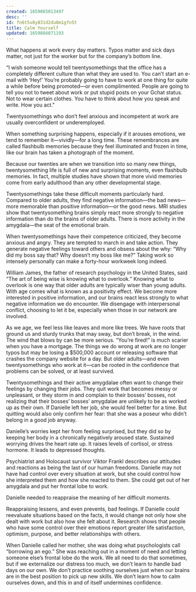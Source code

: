 ```yaml
---
created: 1659865013497
desc: ''
id: fn6t5v8y831d2du8m1gfn5t
title: Calm Yourself
updated: 1659866071193
---
```

   
What happens at work every day matters. Typos matter and sick days matter, not just for the worker but for the company’s bottom line.   
   
“I wish someone would tell twentysomethings that the office has a completely different culture than what they are used to. You can’t start an e-mail with ‘Hey!’ You’re probably going to have to work at one thing for quite a while before being promoted—or even complimented. People are going to tell you not to tweet about work or put stupid posts on your Gchat status. Not to wear certain clothes. You have to think about how you speak and write. How you act."   
   
Twentysomethings who don’t feel anxious and incompetent at work are usually overconfident or underemployed.   
   
When something surprising happens, especially if it arouses emotions, we tend to remember it—vividly—for a long time. These remembrances are called flashbulb memories because they feel illuminated and frozen in time, like our brain has taken a photograph of the moment.   
   
Because our twenties are when we transition into so many new things, twentysomething life is full of new and surprising moments, even flashbulb memories. In fact, multiple studies have shown that more vivid memories come from early adulthood than any other developmental stage.   
   
Twentysomethings take these difficult moments particularly hard. Compared to older adults, they find negative information—the bad news—more memorable than positive information—or the good news. MRI studies show that twentysomething brains simply react more strongly to negative information than do the brains of older adults. There is more activity in the amygdala—the seat of the emotional brain.   
   
When twentysomethings have their competence criticized, they become anxious and angry. They are tempted to march in and take action. They generate negative feelings toward others and obsess about the why: “Why did my boss say that? Why doesn’t my boss like me?” Taking work so intensely personally can make a forty-hour workweek long indeed.   
   
William James, the father of research psychology in the United States, said “The art of being wise is knowing what to overlook.” Knowing what to overlook is one way that older adults are typically wiser than young adults. With age comes what is known as a positivity effect. We become more interested in positive information, and our brains react less strongly to what negative information we do encounter. We disengage with interpersonal conflict, choosing to let it be, especially when those in our network are involved.   
   
As we age, we feel less like leaves and more like trees. We have roots that ground us and sturdy trunks that may sway, but don’t break, in the wind. The wind that blows by can be more serious. “You’re fired!” is much scarier when you have a mortgage. The things we do wrong at work are no longer typos but may be losing a $500,000 account or releasing software that crashes the company website for a day. But older adults—and even twentysomethings who work at it—can be rooted in the confidence that problems can be solved, or at least survived.   
   
Twentysomethings and their active amygdalae often want to change their feelings by changing their jobs. They quit work that becomes messy or unpleasant, or they storm in and complain to their bosses’ bosses, not realizing that their bosses’ bosses’ amygdalae are unlikely to be as worked up as their own. If Danielle left her job, she would feel better for a time. But quitting would also only confirm her fear: that she was a poseur who didn’t belong in a good job anyway.   
   
Danielle’s worries kept her from feeling surprised, but they did so by keeping her body in a chronically negatively aroused state. Sustained worrying drives the heart rate up. It raises levels of cortisol, or stress hormone. It leads to depressed thoughts.   
   
Psychiatrist and Holocaust survivor Viktor Frankl describes our attitudes and reactions as being the last of our human freedoms. Danielle may not have had control over every situation at work, but she could control how she interpreted them and how she reacted to them. She could get out of her amygdala and put her frontal lobe to work.   
   
Danielle needed to reappraise the meaning of her difficult moments.   
   
Reappraising lessens, and even prevents, bad feelings. If Danielle could reevaluate situations based on the facts, it would change not only how she dealt with work but also how she felt about it. Research shows that people who have some control over their emotions report greater life satisfaction, optimism, purpose, and better relationships with others.   
   
When Danielle called her mother, she was doing what psychologists call “borrowing an ego.” She was reaching out in a moment of need and letting someone else’s frontal lobe do the work. We all need to do that sometimes, but if we externalize our distress too much, we don’t learn to handle bad days on our own. We don’t practice soothing ourselves just when our brains are in the best position to pick up new skills. We don’t learn how to calm ourselves down, and this in and of itself undermines confidence.